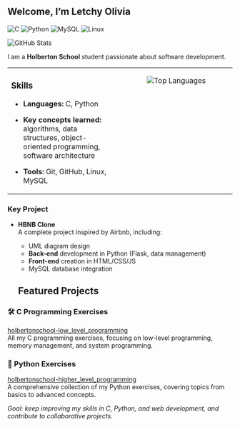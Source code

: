 ## Welcome, I’m Letchy Olivia  

![C](https://img.shields.io/badge/Code-C-blue)
![Python](https://img.shields.io/badge/Code-Python-yellow)
![MySQL](https://img.shields.io/badge/Database-MySQL-orange)
![Linux](https://img.shields.io/badge/OS-Linux-black)

![GitHub Stats](https://github-readme-stats.vercel.app/api?username=Ravou&show_icons=true&theme=radical)

I am a **Holberton School** student passionate about software development.  

<table style="border: none;">
  <tr>
    <td valign="top" width="50%" style="border: none; padding-right: 20px;">

### Skills  
- **Languages:** C, Python  
- **Key concepts learned:** algorithms, data structures, object-oriented programming, software architecture  
- **Tools:** Git, GitHub, Linux, MySQL  

    </td>
    <td valign="top" width="50%" style="border: none;">

<p align="center">
  <img src="https://github-readme-stats.vercel.app/api/top-langs/?username=Ravou&layout=compact&theme=gruvbox&hide_border=true" alt="Top Languages" />
</p>

    
  </tr>
</table>


###  Key Project  
- **HBNB Clone**  
  A complete project inspired by Airbnb, including:  
  - UML diagram design  
  - **Back-end** development in Python (Flask, data management)  
  - **Front-end** creation in HTML/CSS/JS
  - MySQL database integration
 

  ## Featured Projects

### 🛠 C Programming Exercises  
[holbertonschool-low_level_programming](https://github.com/Ravou/holbertonschool-low_level_programming)  
All my C programming exercises, focusing on low-level programming, memory management, and system programming.

### 🐍 Python Exercises  
[holbertonschool-higher_level_programming](https://github.com/Ravou/holbertonschool-higher_level_programming)  
A comprehensive collection of my Python exercises, covering topics from basics to advanced concepts.


*Goal: keep improving my skills in C, Python, and web development, and contribute to collaborative projects.*
